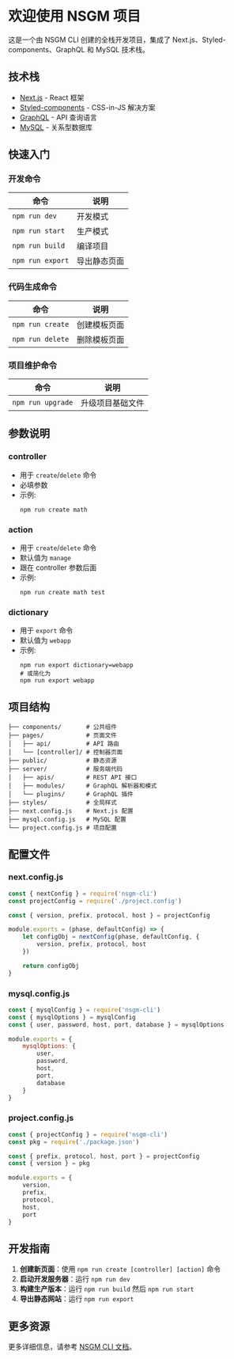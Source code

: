 # 欢迎使用 NSGM 项目

这是一个由 NSGM CLI 创建的全栈开发项目，集成了 Next.js、Styled-components、GraphQL 和 MySQL 技术栈。

## 技术栈

- [Next.js](https://github.com/vercel/next.js) - React 框架
- [Styled-components](https://github.com/styled-components/styled-components) - CSS-in-JS 解决方案
- [GraphQL](https://graphql.org/) - API 查询语言
- [MySQL](https://www.mysql.com/) - 关系型数据库

## 快速入门

### 开发命令

| 命令 | 说明 |
|---------|-------------|
| `npm run dev` | 开发模式 |
| `npm run start` | 生产模式 |
| `npm run build` | 编译项目 |
| `npm run export` | 导出静态页面 |

### 代码生成命令

| 命令 | 说明 |
|---------|-------------|
| `npm run create` | 创建模板页面 |
| `npm run delete` | 删除模板页面 |

### 项目维护命令

| 命令 | 说明 |
|---------|-------------|
| `npm run upgrade` | 升级项目基础文件 |

## 参数说明

### controller
- 用于 `create`/`delete` 命令
- 必填参数
- 示例:
  ```
  npm run create math
  ```

### action
- 用于 `create`/`delete` 命令
- 默认值为 `manage`
- 跟在 controller 参数后面
- 示例:
  ```
  npm run create math test
  ```

### dictionary
- 用于 `export` 命令
- 默认值为 `webapp`
- 示例:
  ```
  npm run export dictionary=webapp
  # 或简化为
  npm run export webapp
  ```

## 项目结构

```
├── components/       # 公共组件
├── pages/            # 页面文件
│   ├── api/          # API 路由
│   └── [controller]/ # 控制器页面
├── public/           # 静态资源
├── server/           # 服务端代码
│   ├── apis/         # REST API 接口
│   ├── modules/      # GraphQL 解析器和模式
│   └── plugins/      # GraphQL 插件
├── styles/           # 全局样式
├── next.config.js    # Next.js 配置
├── mysql.config.js   # MySQL 配置
└── project.config.js # 项目配置
```

## 配置文件

### next.config.js

```javascript
const { nextConfig } = require('nsgm-cli')
const projectConfig = require('./project.config')

const { version, prefix, protocol, host } = projectConfig 

module.exports = (phase, defaultConfig) => {
    let configObj = nextConfig(phase, defaultConfig, { 
        version, prefix, protocol, host
    })

    return configObj
}
```

### mysql.config.js

```javascript
const { mysqlConfig } = require('nsgm-cli')
const { mysqlOptions } = mysqlConfig
const { user, password, host, port, database } = mysqlOptions

module.exports = {
    mysqlOptions: {
        user,
        password,
        host,
        port,
        database
    }
}
```

### project.config.js

```javascript
const { projectConfig } = require('nsgm-cli')
const pkg = require('./package.json')

const { prefix, protocol, host, port } = projectConfig
const { version } = pkg

module.exports = {
    version,
    prefix,
    protocol,
    host,
    port
}
```

## 开发指南

1. **创建新页面**：使用 `npm run create [controller] [action]` 命令
2. **启动开发服务器**：运行 `npm run dev`
3. **构建生产版本**：运行 `npm run build` 然后 `npm run start`
4. **导出静态网站**：运行 `npm run export`

## 更多资源

更多详细信息，请参考 [NSGM CLI 文档](https://github.com/erishen/nsgm-cli)。